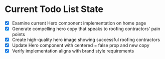 <!-- DO NOT EDIT - Managed by todo_list tool -->
<!-- Updated: 2025-09-26T23:38:46.426Z -->

# Current Todo List State

- [x] Examine current Hero component implementation on home page
- [x] Generate compelling hero copy that speaks to roofing contractors' pain points
- [x] Create high-quality hero image showing successful roofing contractors
- [x] Update Hero component with centered = false prop and new copy
- [x] Verify implementation aligns with brand style requirements
